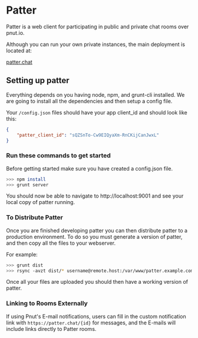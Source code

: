 Patter
======

Patter is a web client for participating in public and private chat rooms over pnut.io.

Although you can run your own private instances, the main deployment is located at:

[patter.chat](https://patter.chat)

## Setting up patter

Everything depends on you having node, npm, and grunt-cli installed. We are going to install all the dependencies and then setup a config file.

Your `/config.json` files should have your app client_id and should look like this:

```json
{
    "patter_client_id": "sQZSnTo-Cw9EIQyaXm-RnCKijCanJwxL"
}
```

### Run these commands to get started

Before getting started make sure you have created a config.json file.

```sh
>>> npm install
>>> grunt server
```

You should now be able to navigate to http://localhost:9001 and see your local copy of patter running.

### To Distribute Patter

Once you are finished developing patter you can then distribute patter to a production environment. To do so you must generate a version of patter, and then copy all the files to your webserver.

For example:

```sh
>>> grunt dist
>>> rsync -avzt dist/* username@remote.host:/var/www/patter.example.com/
```

Once all your files are uploaded you should then have a working version of patter.


### Linking to Rooms Externally

If using Pnut's E-mail notifications, users can fill in the custom notification link with `https://patter.chat/{id}` for messages, and the E-mails will include links directly to Patter rooms.

